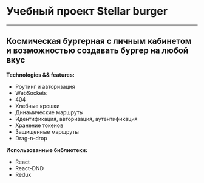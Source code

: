 # Учебный проект Stellar burger
---
Космическая бургерная с личным кабинетом и возможностью создавать бургер на любой вкус
---
**Technologies && features:**
- Роутинг и авторизация
- WebSockets
- 404
- Хлебные крошки
- Динамические маршруты
- Идентификация, авторизация, аутентификация
- Хранение токенов
- Защищенные маршруты
- Drag-n-drop

**Использованные библиотеки:**
- React
- React-DND
- Redux